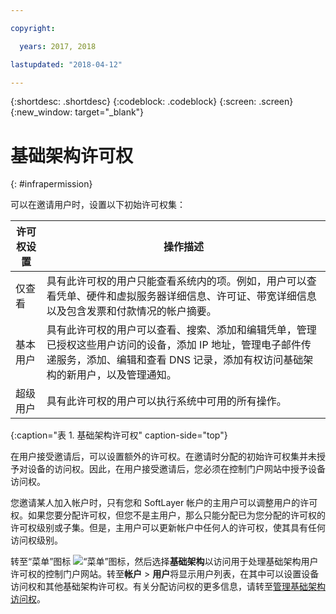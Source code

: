 ```yaml
---

copyright:

  years: 2017, 2018

lastupdated: "2018-04-12"

---
```


{:shortdesc: .shortdesc}
{:codeblock: .codeblock}
{:screen: .screen}
{:new_window: target="_blank"}

# 基础架构许可权
{: #infrapermission}

可以在邀请用户时，设置以下初始许可权集：

| 许可权设置| 操作描述|
|---------------------------|------------------------|
|仅查看| 具有此许可权的用户只能查看系统内的项。例如，用户可以查看凭单、硬件和虚拟服务器详细信息、许可证、带宽详细信息以及包含发票和付款情况的帐户摘要。|
|基本用户| 具有此许可权的用户可以查看、搜索、添加和编辑凭单，管理已授权这些用户访问的设备，添加 IP 地址，管理电子邮件传递服务，添加、编辑和查看 DNS 记录，添加有权访问基础架构的新用户，以及管理通知。|
|超级用户| 具有此许可权的用户可以执行系统中可用的所有操作。|
{:caption="表 1. 基础架构许可权" caption-side="top"}

在用户接受邀请后，可以设置额外的许可权。在邀请时分配的初始许可权集并未授予对设备的访问权。因此，在用户接受邀请后，您必须在控制门户网站中授予设备访问权。 

您邀请某人加入帐户时，只有您和 SoftLayer 帐户的主用户可以调整用户的许可权。如果您要分配许可权，但您不是主用户，那么只能分配已为您分配的许可权的许可权级别或子集。但是，主用户可以更新帐户中任何人的许可权，使其具有任何访问权级别。 

转至“菜单”图标 ![“菜单”图标](../icons/icon_hamburger.svg)，然后选择**基础架构**以访问用于处理基础架构用户许可权的控制门户网站。转至**帐户** &gt; **用户**将显示用户列表，在其中可以设置设备访问权和其他基础架构许可权。有关分配访问权的更多信息，请转至[管理基础架构访问权](/docs/iam/mnginfra.html#managing-infrastructure-access)。






